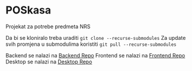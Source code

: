 # POSkasa

Projekat za potrebe predmeta NRS

Da bi se kloniralo treba uraditi `git clone --recurse-submodules`
Za update svih promjena u submodulima koristiti `git pull --recurse-submodules`

Backend se nalazi na [Backend Repo](https://github.com/SuperRsDev/POSKasa-Backend.git)
Frontend se nalazi na [Frontend Repo](https://github.com/SuperRsDev/POSKasa-Frontend.git)
Desktop se nalazi na [Desktop Repo](https://github.com/SuperRsDev/POSKasa-Desktop.git)
